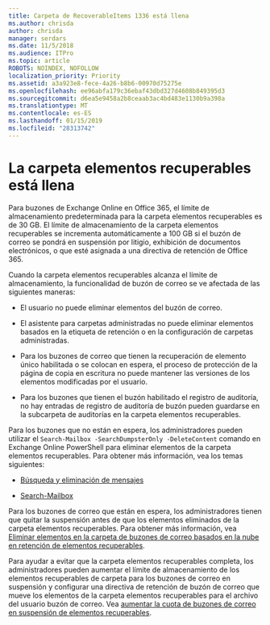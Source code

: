 ```yaml
---
title: Carpeta de RecoverableItems 1336 está llena
ms.author: chrisda
author: chrisda
manager: serdars
ms.date: 11/5/2018
ms.audience: ITPro
ms.topic: article
ROBOTS: NOINDEX, NOFOLLOW
localization_priority: Priority
ms.assetid: a3a923e8-fece-4a26-b8b6-00970d75275e
ms.openlocfilehash: ee96abfa179c36ebaf43dbd327d4608b849395d3
ms.sourcegitcommit: d6ea5e9458a2b8ceaab3ac4bd483e1130b9a398a
ms.translationtype: MT
ms.contentlocale: es-ES
ms.lasthandoff: 01/15/2019
ms.locfileid: "28313742"
---
```

# <a name="the-recoverable-items-folder-is-full"></a>La carpeta elementos recuperables está llena

Para buzones de Exchange Online en Office 365, el límite de almacenamiento predeterminada para la carpeta elementos recuperables es de 30 GB. El límite de almacenamiento de la carpeta elementos recuperables se incrementa automáticamente a 100 GB si el buzón de correo se pondrá en suspensión por litigio, exhibición de documentos electrónicos, o que esté asignada a una directiva de retención de Office 365.
  
Cuando la carpeta elementos recuperables alcanza el límite de almacenamiento, la funcionalidad de buzón de correo se ve afectada de las siguientes maneras:
  
- El usuario no puede eliminar elementos del buzón de correo.
    
- El asistente para carpetas administradas no puede eliminar elementos basados en la etiqueta de retención o en la configuración de carpetas administradas.
    
- Para los buzones de correo que tienen la recuperación de elemento único habilitada o se colocan en espera, el proceso de protección de la página de copia en escritura no puede mantener las versiones de los elementos modificadas por el usuario.
    
- Para los buzones que tienen el buzón habilitado el registro de auditoría, no hay entradas de registro de auditoría de buzón pueden guardarse en la subcarpeta de auditorías en la carpeta elementos recuperables.
    
Para los buzones que no están en espera, los administradores pueden utilizar el `Search-Mailbox -SearchDumpsterOnly -DeleteContent` comando en Exchange Online PowerShell para eliminar elementos de la carpeta elementos recuperables. Para obtener más información, vea los temas siguientes: 
  
- [Búsqueda y eliminación de mensajes](https://docs.microsoft.com/office365/securitycompliance/search-for-and-delete-messagesadmin-help)
    
- [Search-Mailbox](https://docs.microsoft.com/powershell/module/exchange/mailboxes/Search-Mailbox)
    
Para los buzones de correo que están en espera, los administradores tienen que quitar la suspensión antes de que los elementos eliminados de la carpeta elementos recuperables. Para obtener más información, vea [Eliminar elementos en la carpeta de buzones de correo basados en la nube en retención de elementos recuperables](https://docs.microsoft.com/en-us/office365/securitycompliance/delete-items-in-the-recoverable-items-folder-of-mailboxes-on-hold).
  
Para ayudar a evitar que la carpeta elementos recuperables completa, los administradores pueden aumentar el límite de almacenamiento de los elementos recuperables de carpeta para los buzones de correo en suspensión y configurar una directiva de retención de buzón de correo que mueve los elementos de la carpeta elementos recuperables para el archivo del usuario buzón de correo. Vea [aumentar la cuota de buzones de correo en suspensión de elementos recuperables](https://docs.microsoft.com/office365/securitycompliance/increase-the-recoverable-quota-for-mailboxes-on-hold).
  

